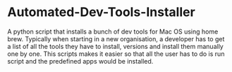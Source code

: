 # Automated-Dev-Tools-Installer
A python script that installs a bunch of dev tools for Mac OS using home brew. Typically when starting in a new organisation, a developer has to get a list of all the tools they have to install, versions and install them manually one by one. This scripts makes it easier so that all the user has to do is run script and the predefined apps would be installed.
